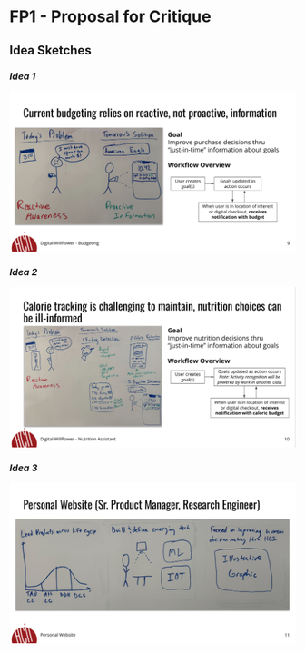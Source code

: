 # FP1 - Proposal for Critique

## Idea Sketches

### *Idea 1*
![Project1](images/project1.png)

### *Idea 2*
![Project1](images/project2.png)

### *Idea 3*
![Project1](images/project3.png)
